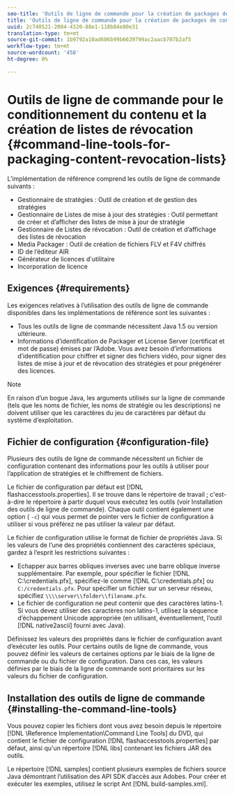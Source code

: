 ```yaml
---
seo-title: 'Outils de ligne de commande pour la création de packages de contenu et la création de listes de révocation '
title: 'Outils de ligne de commande pour la création de packages de contenu et la création de listes de révocation '
uuid: 2c740521-2004-4320-88e1-118b84e80e31
translation-type: tm+mt
source-git-commit: 1b9792a10ad606b99b6639799ac2aacb707b2af5
workflow-type: tm+mt
source-wordcount: '458'
ht-degree: 0%

---
```



# Outils de ligne de commande pour le conditionnement du contenu et la création de listes de révocation {#command-line-tools-for-packaging-content-revocation-lists}

L’implémentation de référence comprend les outils de ligne de commande suivants :

* Gestionnaire de stratégies : Outil de création et de gestion des stratégies
* Gestionnaire de Listes de mise à jour des stratégies : Outil permettant de créer et d’afficher des listes de mise à jour de stratégie
* Gestionnaire de Listes de révocation : Outil de création et d’affichage des listes de révocation
* Media Packager : Outil de création de fichiers FLV et F4V chiffrés
* ID de l’éditeur AIR
* Générateur de licences d&#39;utilitaire
* Incorporation de licence

## Exigences {#requirements}

Les exigences relatives à l’utilisation des outils de ligne de commande disponibles dans les implémentations de référence sont les suivantes :

* Tous les outils de ligne de commande nécessitent Java 1.5 ou version ultérieure.
* Informations d’identification de Packager et License Server (certificat et mot de passe) émises par l’Adobe. Vous avez besoin d’informations d’identification pour chiffrer et signer des fichiers vidéo, pour signer des listes de mise à jour et de révocation des stratégies et pour prégénérer des licences.

>[!NOTE]
>
>En raison d’un bogue Java, les arguments utilisés sur la ligne de commande (tels que les noms de fichier, les noms de stratégie ou les descriptions) ne doivent utiliser que les caractères du jeu de caractères par défaut du système d’exploitation.

## Fichier de configuration {#configuration-file}

Plusieurs des outils de ligne de commande nécessitent un fichier de configuration contenant des informations pour les outils à utiliser pour l’application de stratégies et le chiffrement de fichiers.

Le fichier de configuration par défaut est [!DNL flashaccesstools.properties]. Il se trouve dans le répertoire de travail ; c&#39;est-à-dire le répertoire à partir duquel vous exécutez les outils (voir Installation des outils de ligne de commande). Chaque outil contient également une option ( `-c`) qui vous permet de pointer vers le fichier de configuration à utiliser si vous préférez ne pas utiliser la valeur par défaut.

Le fichier de configuration utilise le format de fichier de propriétés Java. Si les valeurs de l’une des propriétés contiennent des caractères spéciaux, gardez à l’esprit les restrictions suivantes :

* Echapper aux barres obliques inverses avec une barre oblique inverse supplémentaire. Par exemple, pour spécifier le fichier [!DNL C:\credentials.pfx], spécifiez-le comme [!DNL C:\\credentials.pfx] ou `C:/credentials.pfx`. Pour spécifier un fichier sur un serveur réseau, spécifiez `\\\\server\\folder\\filename.pfx`.
* Le fichier de configuration ne peut contenir que des caractères latins-1. Si vous devez utiliser des caractères non latins-1, utilisez la séquence d’échappement Unicode appropriée (en utilisant, éventuellement, l’outil [!DNL native2ascii] fourni avec Java).

Définissez les valeurs des propriétés dans le fichier de configuration avant d’exécuter les outils. Pour certains outils de ligne de commande, vous pouvez définir les valeurs de certaines options par le biais de la ligne de commande ou du fichier de configuration. Dans ces cas, les valeurs définies par le biais de la ligne de commande sont prioritaires sur les valeurs du fichier de configuration.

## Installation des outils de ligne de commande {#installing-the-command-line-tools}

Vous pouvez copier les fichiers dont vous avez besoin depuis le répertoire [!DNL \Reference Implementation\Command Line Tools] du DVD, qui contient le fichier de configuration [!DNL flashaccesstools.properties] par défaut, ainsi qu&#39;un répertoire [!DNL libs] contenant les fichiers JAR des outils.

Le répertoire [!DNL samples] contient plusieurs exemples de fichiers source Java démontrant l’utilisation des API SDK d’accès aux Adobes. Pour créer et exécuter les exemples, utilisez le script Ant [!DNL build-samples.xml].
